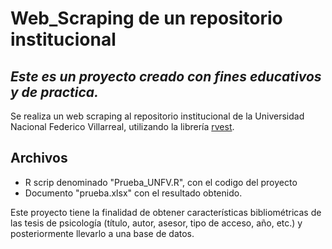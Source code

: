 # Web_Scraping de un repositorio institucional
## _Este es un proyecto creado con fines educativos y de practica._

Se realiza un web scraping al repositorio institucional de la Universidad Nacional Federico Villarreal,
utilizando la librería [rvest](https://github.com/tidyverse/rvest).

## Archivos
- R scrip denominado "Prueba_UNFV.R", con el codigo del proyecto
- Documento "prueba.xlsx" con el resultado obtenido.

Este proyecto tiene la finalidad de obtener características bibliométricas de las tesis de psicología (título, autor, asesor, tipo de acceso, año, etc.) y posteriormente llevarlo a una base de datos.
